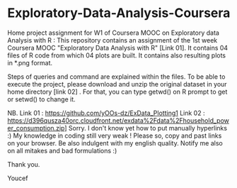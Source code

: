 # Exploratory-Data-Analysis-Coursera
Home project assignment for W1 of Coursera MOOC on Exploratory data Analysis with R : 
This repository contains an assignment of the 1st week Coursera MOOC "Exploratory Data Analysis with R" [Link 01]. 
It contains 04 files of R code from which 04 plots are built. It contains also resulting plots in *.png format.

Steps of queries and command are explained within the files.
To be able to execute the project, please download and unzip the original dataset in your home directory [link 02] . For that, you can type getwd() on R prompt to get or setwd() to change it.

NB. 
Link 01 : https://github.com/yOOs-dz/ExData_Plotting1
Link 02 : https://d396qusza40orc.cloudfront.net/exdata%2Fdata%2Fhousehold_power_consumption.zip]
Sorry. I don't know yet how to put manually hyperlinks :) 
My knowledge in coding still very weak ! Please so, copy and past links on your browser. Be also indulgent with my english quality. Notify me also on all mitakes and bad formulations :)

Thank you.

Youcef
